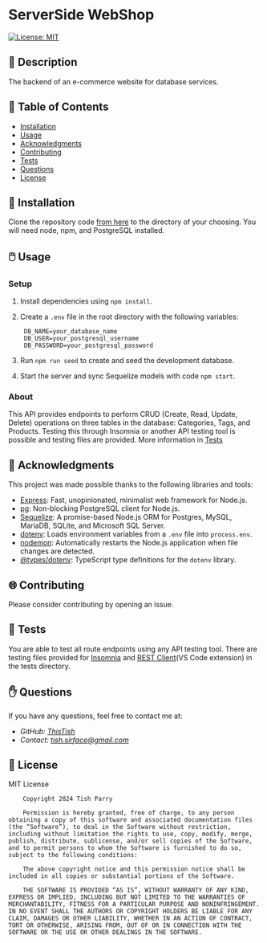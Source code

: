 # **ServerSide WebShop**


[![License: MIT](https://img.shields.io/badge/License-MIT-yellow.svg)](https://opensource.org/licenses/MIT)


## 📰 Description

The backend of an e-commerce website for database services.

## 🔎 Table of Contents

- [Installation](#installation)
- [Usage](#usage)
- [Acknowledgments](#acknowledgments)
- [Contributing](#contributing)
- [Tests](#tests)
- [Questions](#questions)
- [License](#license)

## 💾 Installation <a id="installation"></a>

Clone the repository code [from here](https://github.com/ThisTish/ServerSideWebShop) to the directory of your choosing. You will need node, npm, and PostgreSQL installed.

## 🖱️ Usage <a id="usage"></a>


### Setup

1. Install dependencies using `npm install`.
2. Create a `.env` file in the root directory with the following variables:

		DB_NAME=your_database_name
		DB_USER=your_postgresql_username
		DB_PASSWORD=your_postgresql_password

3. Run ```npm run seed``` to create and seed the development database.


4. Start the server and sync Sequelize models with code ```npm start```.

### About


This API provides endpoints to perform CRUD (Create, Read, Update, Delete) operations on three tables in the database: Categories, Tags, and Products. Testing this through Insomnia or another API testing tool is possible and testing files are provided. More information in [Tests](#tests)


## 📢 Acknowledgments <a id="acknowledgments"></a>


This project was made possible thanks to the following libraries and tools:

- [Express](https://www.npmjs.com/package/express): Fast, unopinionated, minimalist web framework for Node.js.
- [pg](https://www.npmjs.com/package/pg): Non-blocking PostgreSQL client for Node.js.
- [Sequelize](https://www.npmjs.com/package/sequelize): A promise-based Node.js ORM for Postgres, MySQL, MariaDB, SQLite, and Microsoft SQL Server.
- [dotenv](https://www.npmjs.com/package/dotenv): Loads environment variables from a `.env` file into `process.env`.
- [nodemon](https://www.npmjs.com/package/nodemon): Automatically restarts the Node.js application when file changes are detected.
- [@types/dotenv](https://www.npmjs.com/package/@types/dotenv): TypeScript type definitions for the `dotenv` library.

## 🌐 Contributing <a id="contributing"></a>


Please consider contributing by opening an issue.

## 🧪 Tests <a id="tests"></a>

You are able to test all route endpoints using any API testing tool.
There are testing files provided for [Insomnia](https://insomnia.rest/products/insomnia) and [REST Client](https://marketplace.visualstudio.com/items?itemName=humao.rest-client)(VS Code extension) in the tests directory.

## ✋ Questions <a id="questions"></a>


If you have any questions, feel free to contact me at:

- *GitHub: [ThisTish](https://github.com/ThisTish)*
- *Contact: tish.sirface@gmail.com*

## 🪪 License <a id="license"></a>

MIT License

        Copyright 2024 Tish Parry

        Permission is hereby granted, free of charge, to any person obtaining a copy of this software and associated documentation files (the “Software”), to deal in the Software without restriction, including without limitation the rights to use, copy, modify, merge, publish, distribute, sublicense, and/or sell copies of the Software, and to permit persons to whom the Software is furnished to do so, subject to the following conditions:
        
        The above copyright notice and this permission notice shall be included in all copies or substantial portions of the Software.
        
        THE SOFTWARE IS PROVIDED “AS IS”, WITHOUT WARRANTY OF ANY KIND, EXPRESS OR IMPLIED, INCLUDING BUT NOT LIMITED TO THE WARRANTIES OF MERCHANTABILITY, FITNESS FOR A PARTICULAR PURPOSE AND NONINFRINGEMENT. IN NO EVENT SHALL THE AUTHORS OR COPYRIGHT HOLDERS BE LIABLE FOR ANY CLAIM, DAMAGES OR OTHER LIABILITY, WHETHER IN AN ACTION OF CONTRACT, TORT OR OTHERWISE, ARISING FROM, OUT OF OR IN CONNECTION WITH THE SOFTWARE OR THE USE OR OTHER DEALINGS IN THE SOFTWARE.
